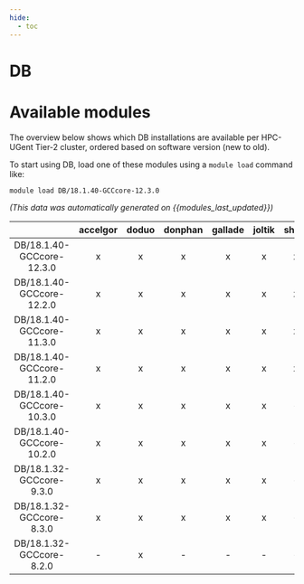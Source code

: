 ```yaml
---
hide:
  - toc
---
```


DB
==

# Available modules


The overview below shows which DB installations are available per HPC-UGent Tier-2 cluster, ordered based on software version (new to old).

To start using DB, load one of these modules using a `module load` command like:

```shell
module load DB/18.1.40-GCCcore-12.3.0
```

*(This data was automatically generated on {{modules_last_updated}})*  

| |accelgor|doduo|donphan|gallade|joltik|shinx|skitty|
| :---: | :---: | :---: | :---: | :---: | :---: | :---: | :---: |
|DB/18.1.40-GCCcore-12.3.0|x|x|x|x|x|x|x|
|DB/18.1.40-GCCcore-12.2.0|x|x|x|x|x|x|-|
|DB/18.1.40-GCCcore-11.3.0|x|x|x|x|x|x|-|
|DB/18.1.40-GCCcore-11.2.0|x|x|x|x|x|x|-|
|DB/18.1.40-GCCcore-10.3.0|x|x|x|x|x|-|-|
|DB/18.1.40-GCCcore-10.2.0|x|x|x|x|x|-|-|
|DB/18.1.32-GCCcore-9.3.0|x|x|x|x|x|-|-|
|DB/18.1.32-GCCcore-8.3.0|x|x|x|x|x|-|-|
|DB/18.1.32-GCCcore-8.2.0|-|x|-|-|-|-|-|
